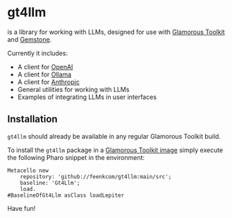# gt4llm

is a library for working with LLMs, designed for use with [Glamorous Toolkit](https://gtoolkit.com) and [Gemstone](https://gemtalksystems.com/).

Currently it includes:
- A client for [OpenAI](https://openai.com)
- A client for [Ollama](https://ollama.com)
- A client for [Anthropic](https://www.anthropic.com/)
- General utilities for working with LLMs
- Examples of integrating LLMs in user interfaces

## Installation

`gt4llm` should already be available in any regular Glamorous Toolkit build.

To install the `gt4llm` package in a [Glamorous Toolkit image](https://gtoolkit.com) simply execute the following Pharo snippet in the environment:

```st
Metacello new
	repository: 'github://feenkcom/gt4llm:main/src';
	baseline: 'Gt4Llm';
	load.
#BaselineOfGt4Llm asClass loadLepiter
```

Have fun!
